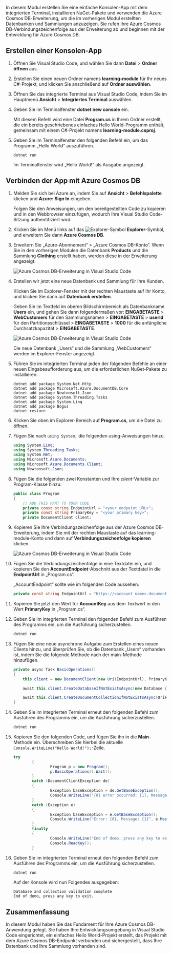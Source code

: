 In diesem Modul erstellen Sie eine einfache Konsolen-App mit dem integrierten Terminal, installieren NuGet-Pakete und verwenden die Azure Cosmos DB-Erweiterung, um die im vorherigen Modul erstellten Datenbanken und Sammlungen anzuzeigen. Sie rufen Ihre Azure Cosmos DB-Verbindungszeichenfolge aus der Erweiterung ab und beginnen mit der Entwicklung für Azure Cosmos DB. 

## <a name="create-a-console-app"></a>Erstellen einer Konsolen-App

1. Öffnen Sie Visual Studio Code, und wählen Sie dann **Datei** > **Ordner öffnen** aus.

2. Erstellen Sie einen neuen Ordner namens **learning-module** für Ihr neues C#-Projekt, und klicken Sie anschließend auf **Ordner auswählen**.

2. Öffnen Sie das integrierte Terminal aus Visual Studio Code, indem Sie im Hauptmenü **Ansicht** > **Integriertes Terminal** auswählen.

3. Geben Sie im Terminalfenster **dotnet new console** ein.

    Mit diesem Befehl wird eine Datei **Program.cs** in Ihrem Ordner erstellt, die ein bereits geschriebenes einfaches Hello World-Programm enthält, gemeinsam mit einem C#-Projekt namens **learning-module.csproj**.

4. Geben Sie im Terminalfenster den folgenden Befehl ein, um das Programm „Hello World“ auszuführen. 

    ```
    dotnet run
    ```

    Im Terminalfenster wird „Hello World!“ als Ausgabe angezeigt.

## <a name="connect-the-app-to-azure-cosmos-db"></a>Verbinden der App mit Azure Cosmos DB

1. Melden Sie sich bei Azure an, indem Sie auf **Ansicht** > **Befehlspalette** klicken und **Azure: Sign In** eingeben.

    Folgen Sie den Anweisungen, um den bereitgestellten Code zu kopieren und in den Webbrowser einzufügen, wodurch Ihre Visual Studio Code-Sitzung authentifiziert wird.

2. Klicken Sie im Menü links auf das ![Explorer-Symbol](../media/2-setup/visual-studio-code-explorer-icon.png) **Explorer**-Symbol, und erweitern Sie dann **Azure Cosmos DB**.

3. Erweitern Sie „Azure-Abonnement“ > „Azure Cosmos DB-Konto“. Wenn Sie in den vorherigen Modulen die Datenbank **Products** und die Sammlung **Clothing** erstellt haben, werden diese in der Erweiterung angezeigt.

   ![Azure Cosmos DB-Erweiterung in Visual Studio Code](../media/2-setup/azure-cosmos-db-vs-code-extension.png) 

4. Erstellen wir jetzt eine neue Datenbank und Sammlung für Ihre Kunden.

    Klicken Sie im Explorer-Fenster mit der rechten Maustaste auf Ihr Konto, und klicken Sie dann auf **Datenbank erstellen**. 
    
    Geben Sie im Textfeld im oberen Bildschirmbereich als Datenbankname **Users** ein, und gehen Sie dann folgendermaßen vor: **EINGABETASTE** > **WebCustomers** für den Sammlungsnamen > **EINGABETASTE** > **userId** für den Partitionsschlüssel > **EINGABETASTE** > **1000** für die anfängliche Durchsatzkapazität > **EINGABETASTE**.

    ![Azure Cosmos DB-Erweiterung in Visual Studio Code](../media/2-setup/vs-code-azure-cosmos-db-extension.gif) <!--Retake on fresh machine without the other subscriptions showing-->

    Die neue Datenbank „Users“ und die Sammlung „WebCustomers“ werden im Explorer-Fenster angezeigt.

5. Führen Sie im integrierten Terminal jeden der folgenden Befehle an einer neuen Eingabeaufforderung aus, um die erforderlichen NuGet-Pakete zu installieren.

    ```
    dotnet add package System.Net.Http
    dotnet add package Microsoft.Azure.DocumentDB.Core
    dotnet add package Newtonsoft.Json
    dotnet add package System.Threading.Tasks
    dotnet add package System.Linq
    dotnet add package Bogus
    dotnet restore
    ```

6. Klicken Sie oben im Explorer-Bereich auf **Program.cs**, um die Datei zu öffnen.

7. Fügen Sie nach `using System;` die folgenden using-Anweisungen hinzu.

    ```csharp
    using System.Linq;
    using System.Threading.Tasks;
    using System.Net;
    using Microsoft.Azure.Documents;
    using Microsoft.Azure.Documents.Client;
    using Newtonsoft.Json;
    ```

8. Fügen Sie die folgenden zwei Konstanten und Ihre *client*-Variable zur Program-Klasse hinzu:

    ```csharp
    public class Program
    {
        // ADD THIS PART TO YOUR CODE
        private const string EndpointUrl = "<your endpoint URL>";
        private const string PrimaryKey = "<your primary key>";
        private DocumentClient client;
    ```

    <!--TODO: Use more secure method-->

9. Kopieren Sie Ihre Verbindungszeichenfolge aus der Azure Cosmos DB-Erweiterung, indem Sie mit der rechten Maustaste auf das learning-module-Konto und dann auf **Verbindungszeichenfolge kopieren** klicken.

    ![Azure Cosmos DB-Erweiterung in Visual Studio Code](../media/2-setup/vs-code-copy-connection-string.gif) 

10. Fügen Sie die Verbindungszeichenfolge in eine Textdatei ein, und kopieren Sie den **AccountEndpoint**-Abschnitt aus der Textdatei in die **EndpointUrl** in „Program.cs“.

    „AccountEndpoint“ sollte wie im folgenden Code aussehen:

    ```csharp
    private const string EndpointUrl = "https://<account name>.documents.azure.com:443/;
    ```

12. Kopieren Sie jetzt den Wert für **AccountKey** aus dem Textwert in den Wert **PrimaryKey** in „Program.cs“.

12. Geben Sie im integrierten Terminal den folgenden Befehl zum Ausführen des Programms ein, um die Ausführung sicherzustellen.

    ```csharp
    dotnet run
    ```

13. Fügen Sie eine neue asynchrone Aufgabe zum Erstellen eines neuen Clients hinzu, und überprüfen Sie, ob die Datenbank „Users“ vorhanden ist, indem Sie die folgende Methode nach der main-Methode hinzufügen.
    
    ```csharp
    private async Task BasicOperations()
    {
        this.client = new DocumentClient(new Uri(EndpointUrl), PrimaryKey);

        await this.client.CreateDatabaseIfNotExistsAsync(new Database { Id = "Users" });

        await this.client.CreateDocumentCollectionIfNotExistsAsync(UriFactory.CreateDatabaseUri("Users"), new DocumentCollection { Id = "WebCustomers" });
    }
    ```

14. Geben Sie im integrierten Terminal erneut den folgenden Befehl zum Ausführen des Programms ein, um die Ausführung sicherzustellen.

    ```csharp
    dotnet run
    ```

15. Kopieren Sie den folgenden Code, und fügen Sie ihn in die **Main**-Methode ein. Überschreiben Sie hierbei die aktuelle `Console.WriteLine("Hello World!");`-Zeile.

    ```csharp
    try
            {
                    Program p = new Program();
                    p.BasicOperations().Wait();
            }
            catch (DocumentClientException de)
            {
                    Exception baseException = de.GetBaseException();
                    Console.WriteLine("{0} error occurred: {1}, Message: {2}", de.StatusCode, de.Message, baseException.Message);
            }
            catch (Exception e)
            {
                    Exception baseException = e.GetBaseException();
                    Console.WriteLine("Error: {0}, Message: {1}", e.Message, baseException.Message);
            }
            finally
            {
                    Console.WriteLine("End of demo, press any key to exit.");
                    Console.ReadKey();
            }
    ```

16. Geben Sie im integrierten Terminal erneut den folgenden Befehl zum Ausführen des Programms ein, um die Ausführung sicherzustellen.

    ```csharp
    dotnet run
    ```

    Auf der Konsole wird nun Folgendes ausgegeben:
    
    ```
    Database and collection validation complete
    End of demo, press any key to exit.
    ```

## <a name="summary"></a>Zusammenfassung

In diesem Modul haben Sie das Fundament für Ihre Azure Cosmos DB-Anwendung gelegt. Sie haben Ihre Entwicklungsumgebung in Visual Studio Code eingerichtet, ein einfaches Hello World-Projekt erstellt, das Projekt mit dem Azure Cosmos DB-Endpunkt verbunden und sichergestellt, dass Ihre Datenbank und Ihre Sammlung vorhanden sind.